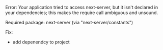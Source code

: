 Error: Your application tried to access next-server, but it isn't declared in your dependencies; this makes the require call ambiguous and unsound.

Required package: next-server (via "next-server/constants")

Fix:

- add depenendcy to project
